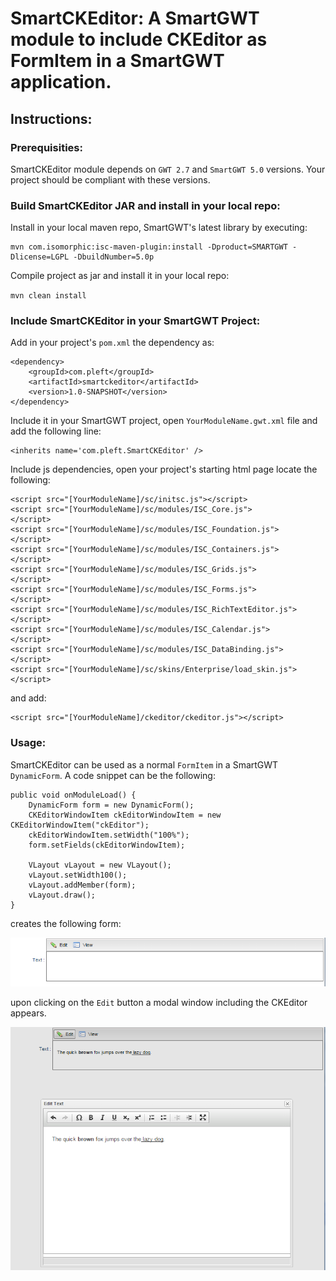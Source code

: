 # SmartCKEditor: A SmartGWT module to include CKEditor as FormItem in a SmartGWT application.

## Instructions:

### Prerequisities: 

SmartCKEditor module depends on `GWT 2.7` and `SmartGWT 5.0` versions. Your project should be compliant with these versions.

### Build SmartCKEditor JAR and install in your local repo:
 
Install in your local maven repo, SmartGWT's latest library by executing:

	mvn com.isomorphic:isc-maven-plugin:install -Dproduct=SMARTGWT -Dlicense=LGPL -DbuildNumber=5.0p

Compile project as jar and install it in your local repo: 

`mvn clean install` 

### Include SmartCKEditor in your SmartGWT Project:

Add in your project's `pom.xml` the dependency as: 

	<dependency>
		<groupId>com.pleft</groupId>
		<artifactId>smartckeditor</artifactId>
		<version>1.0-SNAPSHOT</version>
	</dependency>

Include it in your SmartGWT project, open `YourModuleName.gwt.xml` file and add the following line:

	<inherits name='com.pleft.SmartCKEditor' />

Include js dependencies, open your project's starting html page locate the following:

	<script src="[YourModuleName]/sc/initsc.js"></script>
  	<script src="[YourModuleName]/sc/modules/ISC_Core.js">          </script>
  	<script src="[YourModuleName]/sc/modules/ISC_Foundation.js">    </script>
  	<script src="[YourModuleName]/sc/modules/ISC_Containers.js">    </script>
  	<script src="[YourModuleName]/sc/modules/ISC_Grids.js">         </script>
  	<script src="[YourModuleName]/sc/modules/ISC_Forms.js">         </script>
  	<script src="[YourModuleName]/sc/modules/ISC_RichTextEditor.js"></script>
  	<script src="[YourModuleName]/sc/modules/ISC_Calendar.js">      </script>
  	<script src="[YourModuleName]/sc/modules/ISC_DataBinding.js">   </script>
  	<script src="[YourModuleName]/sc/skins/Enterprise/load_skin.js"></script>

and add:

	<script src="[YourModuleName]/ckeditor/ckeditor.js"></script>

### Usage:

SmartCKEditor can be used as a normal `FormItem` in a SmartGWT `DynamicForm`. A code snippet can be the following:

	public void onModuleLoad() {
		DynamicForm form = new DynamicForm();
    	CKEditorWindowItem ckEditorWindowItem = new CKEditorWindowItem("ckEditor");
    	ckEditorWindowItem.setWidth("100%");
    	form.setFields(ckEditorWindowItem);

    	VLayout vLayout = new VLayout();
    	vLayout.setWidth100();
    	vLayout.addMember(form);
    	vLayout.draw();
	}

creates the following form:

![form](./dynamic_form_1.png)

upon clicking on the `Edit` button a modal window including the CKEditor appears.

![editor](./dynamic_form_2.png)
